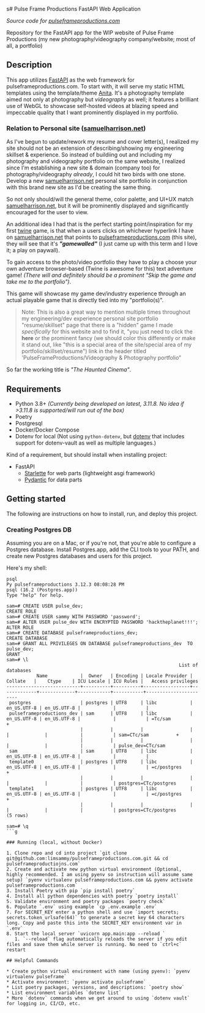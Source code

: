 s# Pulse Frame Productions FastAPI Web Application

*Source code for [pulseframeproductions.com](pulseframeproductions.com)*

Repository for the FastAPI app for the WIP website of Pulse Frame Productions (my new photography/videography company/website; most of all, a portfolio)

## Description

This app utilizes [FastAPI](https://fastapi.tiangolo.com/) as the web framework for pulseframeproductions.com. To start with, it will serve my static HTML templates using the template/theme [Anita](https://themeforest.net/item/anita-photography-html-template/38873822). It's a photography template aimed not only at photography but *videography* as well; it features a brilliant use of WebGL to showcase self-hosted videos at blazing speed and impeccable quality that I want prominently displayed in my portfolio.

### Relation to Personal site ([samuelharrison.net](samuelharrison.net))

As I've begun to update/rework my resume and cover letter(s), I realized my site should not be an extension of describing/showing my engineering skillset & experience. So instead of buildiing out and including my photography and videography portfolio on the same website, I realized since I'm establishing a new site & domain (company too) for photography/videography *already*, I could hit two birds with one stone. Develop a new [samuelharrison.net](samuelharrison.net) personal site portfolio in conjunction with this brand new site as I'd be creating the same thing.

So not only should/will the general theme, color palette, and UI+UX match [samuelharrison.net](samuelharrison.net), but it will be prominently displayed and significantly encouraged for the user to view.

An additional idea I had that is the perfect starting point/inspiration for my first [twine]() game, is that when a users clicks on whichever hyperlink I have on [samuelharrison.net](samuelharrison.net) that points to [pulseframeproductions.com](pulseframeproductions.com) (this site), they will see that it's ***"gamewalled"*** (I just came up with this term and I love it; a play on paywall).

To gain access to the photo/video portfolio they have to play a choose your own adventure browser-based (Twine is awesome for this) text adventure game! *(There will and definitely should be a prominent "Skip the game and take me to the portfolio")*. 

This game will showcase my game dev/industry experience through an actual playable game that is directly tied into my "portfolio(s)".

> Note: This is also a great way to mention multiple times throughout my engineering/dev experience personal site portfolio "resume/skillset" page that there is a "hidden" game I made *specifically* for this website and to find it, "you just need to click the **here** or the prominent fancy (we should color this differently or make it stand out, like "this is a special area of the site/special area of my portfolio/skillset/resume") link in the header titled 'PulseFrameProductions/Videography & Photography portfolio"

So far the working title is *"The Haunted Cinema"*.

## Requirements

* Python 3.8+ *(Currently being developed on latest, 3.11.8. No idea if >3.11.8 is supported/will run out of the box)*
* Poetry
* Postgresql
* Docker/Docker Compose
* Dotenv for local (Not using `python-dotenv`, but [dotenv](https://www.dotenv.org/docs) that includes support for dotenv-vault as well as multiple languages.)

Kind of a requirement, but should install when installing project:

* FastAPI
  * [Starlette](https://www.starlette.io/) for web parts  (lightweight asgi framework)
  * [Pydantic](https://docs.pydantic.dev/latest/) for data parts

## Getting started

The following are instructions on how to install, run, and deploy this project.

### Creating Postgres DB

Assuming you are on a Mac, or if you're not, that you're able to configure a Postgres database. Install Postgres.app, add the CLI tools to your PATH, and create new Postgres databases and users for this project.

Here's my shell:

```shell
psql                                                                                                       Py pulseframeproductions 3.12.3 08:08:28 PM
psql (16.2 (Postgres.app))
Type "help" for help.

sam=# CREATE USER pulse_dev;
CREATE ROLE
sam=# CREATE USER sammy WITH PASSWORD 'password';
sam=# ALTER USER pulse_dev WITH ENCRYPTED PASSWORD 'hacktheplanet!!!';
ALTER ROLE
sam=# CREATE DATABASE pulseframeproductions_dev;
CREATE DATABASE
sam=# GRANT ALL PRIVILEGES ON DATABASE pulseframeproductions_dev  TO pulse_dev;
GRANT
sam=# \l
                                                               List of databases
           Name            |  Owner   | Encoding | Locale Provider |   Collate   |    Ctype    | ICU Locale | ICU Rules |   Access privileges   
---------------------------+----------+----------+-----------------+-------------+-------------+------------+-----------+-----------------------
 postgres                  | postgres | UTF8     | libc            | en_US.UTF-8 | en_US.UTF-8 |            |           | 
 pulseframeproductions_dev | sam      | UTF8     | libc            | en_US.UTF-8 | en_US.UTF-8 |            |           | =Tc/sam              +
                           |          |          |                 |             |             |            |           | sam=CTc/sam          +
                           |          |          |                 |             |             |            |           | pulse_dev=CTc/sam
 sam                       | sam      | UTF8     | libc            | en_US.UTF-8 | en_US.UTF-8 |            |           | 
 template0                 | postgres | UTF8     | libc            | en_US.UTF-8 | en_US.UTF-8 |            |           | =c/postgres          +
                           |          |          |                 |             |             |            |           | postgres=CTc/postgres
 template1                 | postgres | UTF8     | libc            | en_US.UTF-8 | en_US.UTF-8 |            |           | =c/postgres          +
                           |          |          |                 |             |             |            |           | postgres=CTc/postgres
(5 rows)

sam=# \q
```g

### Running (local, without Docker)

1. Clone repo and cd into project `git clone git@github.com:limsammy/pulseframeproductions.com.git && cd pulseframeproductiojns.com`
2. Create and activate new python virtual environment (Optional, highly recommended. I am using pyenv so instruction will assume same setup) `pyenv virtualenv pulseframeproductions.com && pyenv activate pulseframeproductions.com`
3. Install Poetry with pip `pip install poetry`
4. Install all python dependencies with poetry `poetry install`
5. Validate environment and poetry packages `poetry check`
6. Populate `.env` using example `cp .env.example .env`
7. For SECRET_KEY enter a python shell and use `import secrets; secrets.token_urlsafe(64)` to generate a secret key 64 characters long. Copy and paste this into the SECRET_KEY environment var in `.env`
8. Start the local server `uvicorn app.main:app --reload `
   1. `--reload` flag automatically reloads the server if you edit files and save them while server is running. No need to `ctrl+c` restart

## Helpful Commands

* Create python virtual environment with name (using pyenv): `pyenv virtualenv pulseframe`
* Activate environment: `pyenv activate pulseframe`
* List poetry packages, versions, and descriptions: `poetry show`
* List environment variables `dotenv list`
* More `dotenv` commands when we get around to using `dotenv vault` for logging in, CI/CD, etc.